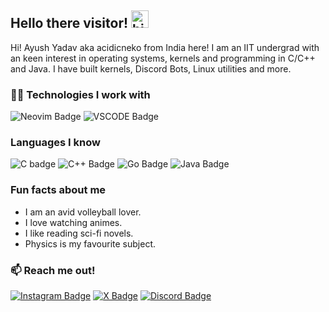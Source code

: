 ## Hello there visitor! <img src="https://user-images.githubusercontent.com/1303154/88677602-1635ba80-d120-11ea-84d8-d263ba5fc3c0.gif" width="28px" height="28px" alt="hi">

Hi! Ayush Yadav aka acidicneko from India here!
I am an IIT undergrad with an keen interest in operating systems, kernels and programming in C/C++ and Java.
I have built kernels, Discord Bots, Linux utilities and more.

### 🧑‍💻 Technologies I work with
![Neovim Badge](https://img.shields.io/badge/NeoVim-%2357A143.svg?&style=for-the-badge&logo=neovim&logoColor=white)
![VSCODE Badge](https://img.shields.io/badge/VSCode-0078D4?style=for-the-badge&logo=visual%20studio%20code&logoColor=white)
[![]()]()

### Languages I know
![C badge](https://img.shields.io/badge/C-00599C?style=for-the-badge&logo=c&logoColor=white)
![C++ Badge](https://img.shields.io/badge/C%2B%2B-00599C?style=for-the-badge&logo=c%2B%2B&logoColor=white)
![Go Badge](https://img.shields.io/badge/Go-00ADD8?style=for-the-badge&logo=go&logoColor=white)
![Java Badge](https://img.shields.io/badge/Java-2F2625?style=for-the-badge&logo=CoffeeScript&logoColor=white)

### Fun facts about me
- I am an avid volleyball lover.
- I love watching animes.
- I like reading sci-fi novels.
- Physics is my favourite subject.

### :mailbox: Reach me out!

[![Instagram Badge](https://img.shields.io/badge/Instagram-E4405F?style=for-the-badge&logo=instagram&logoColor=white)](https://www.instagram.com/acidicneko)
[![X Badge](https://img.shields.io/badge/X-000000?style=for-the-badge&logo=x&logoColor=white)](https://x.com/AyushYa19950969)
[![Discord Badge](https://img.shields.io/badge/Discord-5865F2?style=for-the-badge&logo=discord&logoColor=white)](https://discordapp.com/users/572020145707417600)
